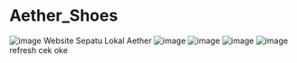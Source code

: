 # Aether_Shoes
![image](https://github.com/anugerah160/Aether_Shoes/assets/157374618/5dd5e033-334d-4158-80e8-cbf8514f2e0e)
Website Sepatu Lokal Aether
![image](https://github.com/anugerah160/Aether_Shoes/assets/157374618/1d60da3d-a0fd-4c3e-9048-e1c23f160ae0)
![image](https://github.com/anugerah160/Aether_Shoes/assets/157374618/529b5552-705b-439e-9d47-b0c1dcc70dd3)
![image](https://github.com/anugerah160/Aether_Shoes/assets/157374618/fe01e6bc-5c0c-4772-8456-4b7171a2f751)
![image](https://github.com/anugerah160/Aether_Shoes/assets/157374618/0ed21628-7b05-408c-af6c-45ac91de1b0a)
refresh
cek
oke
